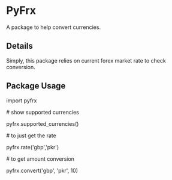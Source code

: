 PyFrx
=====

A package to help convert currencies.


Details
-------

Simply, this package relies on current forex market rate to check conversion.


Package Usage
-------------

import pyfrx

\# show supported currencies

pyfrx.supported_currencies()

\# to just get the rate 

pyfrx.rate('gbp','pkr')

\# to get amount conversion

pyfrx.convert('gbp', 'pkr', 10)
